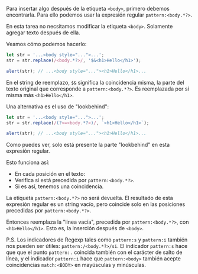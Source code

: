 Para insertar algo después de la etiqueta `<body>`, primero debemos encontrarla. Para ello  podemos usar la expresión regular `pattern:<body.*?>`.

En esta tarea no necsitamos modificar la etiqueta `<body>`. Solamente agregar texto después de ella.

Veamos cómo podemos hacerlo:

```js run
let str = '...<body style="...">...';
str = str.replace(/<body.*?>/, '$&<h1>Hello</h1>');

alert(str); // ...<body style="..."><h1>Hello</h1>...
```

En el string de reemplazo, `$&` significa la coincidencia misma, la parte del texto original que corresponde a `pattern:<body.*?>`. Es reemplazada por sí misma más `<h1>Hello</h1>`.

Una alternativa es el uso de "lookbehind":

```js run
let str = '...<body style="...">...';
str = str.replace(/(?<=<body.*?>)/, `<h1>Hello</h1>`);

alert(str); // ...<body style="..."><h1>Hello</h1>...
```

Como puedes ver, solo está presente la parte "lookbehind" en esta expresión regular.

Esto funciona así:
- En cada posición en el texto:
- Verifica si está precedida por `pattern:<body.*?>`.
- Si es así, tenemos una coincidencia.

La etiqueta `pattern:<body.*?>` no será devuelta. El resultado de esta expresión regular es un string vacío, pero coincide solo en las posiciones precedidas por `pattern:<body.*?>`.

Entonces reemplaza la "linea vacía", precedida por `pattern:<body.*?>`, con `<h1>Hello</h1>`. Esto es, la inserción después de `<body>`.

P.S. Los indicadores de Regexp tales como `pattern:s` y `pattern:i` también nos pueden ser útiles: `pattern:/<body.*?>/si`. El indicador `pattern:s` hace que que el punto `pattern:.` coincida también con el carácter de salto de línea, y el indicador `pattern:i` hace que `pattern:<body>` también acepte coincidencias `match:<BODY>` en mayúsculas y minúsculas.
